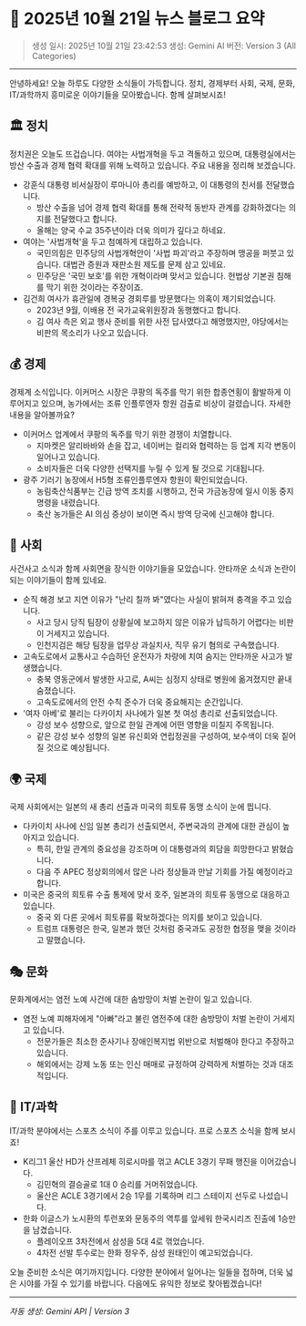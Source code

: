 # 📰 2025년 10월 21일 뉴스 블로그 요약

> 생성 일시: 2025년 10월 21일 23:42:53
> 생성: Gemini AI
> 버전: Version 3 (All Categories)

---

안녕하세요! 오늘 하루도 다양한 소식들이 가득합니다. 정치, 경제부터 사회, 국제, 문화, IT/과학까지 흥미로운 이야기들을 모아봤습니다. 함께 살펴보시죠!

## 🏛️ 정치

정치권은 오늘도 뜨겁습니다. 여야는 사법개혁을 두고 격돌하고 있으며, 대통령실에서는 방산 수출과 경제 협력 확대를 위해 노력하고 있습니다. 주요 내용을 정리해 보겠습니다.

*   강훈식 대통령 비서실장이 루마니아 총리를 예방하고, 이 대통령의 친서를 전달했습니다.
    *   방산 수출을 넘어 경제 협력 확대를 통해 전략적 동반자 관계를 강화하겠다는 의지를 전달했다고 합니다.
    *   올해는 양국 수교 35주년이라 더욱 의미가 깊다고 하네요.
*   여야는 '사법개혁'을 두고 첨예하게 대립하고 있습니다.
    *   국민의힘은 민주당의 사법개혁안이 '사법 파괴'라고 주장하며 맹공을 퍼붓고 있습니다. 대법관 증원과 재판소원 제도를 문제 삼고 있네요.
    *   민주당은 '국민 보호'를 위한 개혁이라며 맞서고 있습니다. 헌법상 기본권 침해를 막기 위한 것이라는 주장이죠.
*   김건희 여사가 휴관일에 경복궁 경회루를 방문했다는 의혹이 제기되었습니다.
    *   2023년 9월, 이배용 전 국가교육위원장과 동행했다고 합니다.
    *   김 여사 측은 외교 행사 준비를 위한 사전 답사였다고 해명했지만, 야당에서는 비판의 목소리가 나오고 있습니다.

## 💰 경제

경제계 소식입니다. 이커머스 시장은 쿠팡의 독주를 막기 위한 합종연횡이 활발하게 이루어지고 있으며, 농가에서는 조류 인플루엔자 항원 검출로 비상이 걸렸습니다. 자세한 내용을 알아볼까요?

*   이커머스 업계에서 쿠팡의 독주를 막기 위한 경쟁이 치열합니다.
    *   지마켓은 알리바바와 손을 잡고, 네이버는 컬리와 협력하는 등 업계 지각 변동이 일어나고 있습니다.
    *   소비자들은 더욱 다양한 선택지를 누릴 수 있게 될 것으로 기대됩니다.
*   광주 기러기 농장에서 H5형 조류인플루엔자 항원이 확인되었습니다.
    *   농림축산식품부는 긴급 방역 조치를 시행하고, 전국 가금농장에 일시 이동 중지 명령을 내렸습니다.
    *   축산 농가들은 AI 의심 증상이 보이면 즉시 방역 당국에 신고해야 합니다.

## 👥 사회

사건사고 소식과 함께 사회면을 장식한 이야기들을 모았습니다. 안타까운 소식과 논란이 되는 이야기들이 함께 있네요.

*   순직 해경 보고 지연 이유가 "난리 칠까 봐"였다는 사실이 밝혀져 충격을 주고 있습니다.
    *   사고 당시 당직 팀장이 상황실에 보고하지 않은 이유가 납득하기 어렵다는 비판이 거세지고 있습니다.
    *   인천지검은 해당 팀장을 업무상 과실치사, 직무 유기 혐의로 구속했습니다.
*   고속도로에서 교통사고 수습하던 운전자가 차량에 치여 숨지는 안타까운 사고가 발생했습니다.
    *   충북 영동군에서 발생한 사고로, A씨는 심정지 상태로 병원에 옮겨졌지만 끝내 숨졌습니다.
    *   고속도로에서의 안전 수칙 준수가 더욱 중요해지는 순간입니다.
*   '여자 아베'로 불리는 다카이치 사나에가 일본 첫 여성 총리로 선출되었습니다.
    *   강성 보수 성향으로, 앞으로 한일 관계에 어떤 영향을 미칠지 주목됩니다.
    *   같은 강성 보수 성향의 일본 유신회와 연립정권을 구성하여, 보수색이 더욱 짙어질 것으로 예상됩니다.

## 🌍 국제

국제 사회에서는 일본의 새 총리 선출과 미국의 희토류 동맹 소식이 눈에 띕니다.

*   다카이치 사나에 신임 일본 총리가 선출되면서, 주변국과의 관계에 대한 관심이 높아지고 있습니다.
    *   특히, 한일 관계의 중요성을 강조하며 이 대통령과의 회담을 희망한다고 밝혔습니다.
    *   다음 주 APEC 정상회의에서 많은 나라 정상들과 만날 기회를 가질 예정이라고 합니다.
*   미국은 중국의 희토류 수출 통제에 맞서 호주, 일본과의 희토류 동맹으로 대응하고 있습니다.
    *   중국 외 다른 곳에서 희토류를 확보하겠다는 의지를 보이고 있습니다.
    *   트럼프 대통령은 한국, 일본과 했던 것처럼 중국과도 공정한 협정을 맺을 것이라고 말했습니다.

## 🎭 문화

문화계에서는 염전 노예 사건에 대한 솜방망이 처벌 논란이 일고 있습니다.

*   염전 노예 피해자에게 "아빠"라고 불린 염전주에 대한 솜방망이 처벌 논란이 거세지고 있습니다.
    *   전문가들은 최소한 준사기나 장애인복지법 위반으로 처벌해야 한다고 주장하고 있습니다.
    *   해외에서는 강제 노동 또는 인신 매매로 규정하여 강력하게 처벌하는 것과 대조적입니다.

## 🔬 IT/과학

IT/과학 분야에서는 스포츠 소식이 주를 이루고 있습니다. 프로 스포츠 소식을 함께 보시죠!

*   K리그1 울산 HD가 산프레체 히로시마를 꺾고 ACLE 3경기 무패 행진을 이어갔습니다.
    *   김민혁의 결승골로 1대 0 승리를 거머쥐었습니다.
    *   울산은 ACLE 3경기에서 2승 1무를 기록하며 리그 스테이지 선두로 나섰습니다.
*   한화 이글스가 노시환의 투런포와 문동주의 역투를 앞세워 한국시리즈 진출에 1승만을 남겼습니다.
    *   플레이오프 3차전에서 삼성을 5대 4로 꺾었습니다.
    *   4차전 선발 투수로는 한화 정우주, 삼성 원태인이 예고되었습니다.

오늘 준비한 소식은 여기까지입니다. 다양한 분야에서 일어나는 일들을 접하며, 더욱 넓은 시야를 가질 수 있기를 바랍니다. 다음에도 유익한 정보로 찾아뵙겠습니다!

---

*자동 생성: Gemini API | Version 3*
